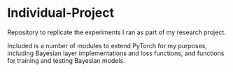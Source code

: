 # Individual-Project

Repository to replicate the experiments I ran as part of my research project.

Included is a number of modules to extend PyTorch for my purposes, including Bayesian layer implementations and loss functions, and functions for training and testing Bayesian models.
